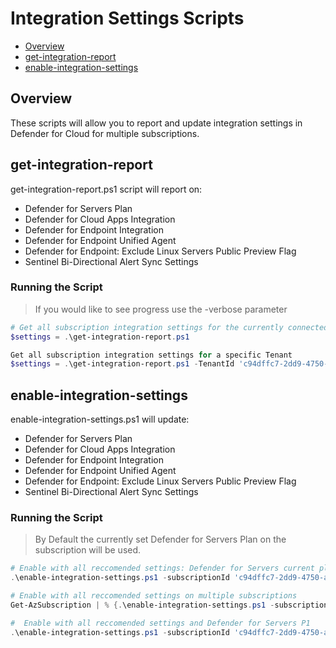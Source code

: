 # Integration Settings Scripts

- [Overview](#overview)
- [get-integration-report](#get-integration-report)
- [enable-integration-settings](#enable-integration-settings)

## Overview
These scripts will allow you to report and update integration settings in Defender for Cloud for multiple subscriptions. 

## get-integration-report

get-integration-report.ps1 script will report on:
- Defender for Servers Plan
- Defender for Cloud Apps Integration
- Defender for Endpoint Integration
- Defender for Endpoint Unified Agent
- Defender for Endpoint: Exclude Linux Servers Public Preview Flag
- Sentinel Bi-Directional Alert Sync Settings

### Running the Script
> If you would like to see progress use the -verbose parameter
```powershell
# Get all subscription integration settings for the currently connected Tenant
$settings = .\get-integration-report.ps1
```

```powershell
Get all subscription integration settings for a specific Tenant
$settings = .\get-integration-report.ps1 -TenantId 'c94dffc7-2dd9-4750-a3de-a160ddd68c90'
```

## enable-integration-settings

enable-integration-settings.ps1 will update:
- Defender for Servers Plan
- Defender for Cloud Apps Integration
- Defender for Endpoint Integration
- Defender for Endpoint Unified Agent
- Defender for Endpoint: Exclude Linux Servers Public Preview Flag
- Sentinel Bi-Directional Alert Sync Settings

### Running the Script
> By Default the currently set Defender for Servers Plan on the subscription will be used. 

```powershell
# Enable with all reccomended settings: Defender for Servers current plan, Defender for Endpoint Integration, Defender for Cloud Apss Integration, Unified Agent, Include Linux Servers
.\enable-integration-settings.ps1 -subscriptionId 'c94dffc7-2dd9-4750-a3de-a160ddd68c90'
```

```powershell
# Enable with all reccomended settings on multiple subscriptions
Get-AzSubscription | % {.\enable-integration-settings.ps1 -subscriptionId $_.id}
```

```powershell
#  Enable with all reccomended settings and Defender for Servers P1
.\enable-integration-settings.ps1 -subscriptionId 'c94dffc7-2dd9-4750-a3de-a160ddd68c90' -DefenderforServersPlan 'P1'
``` 
